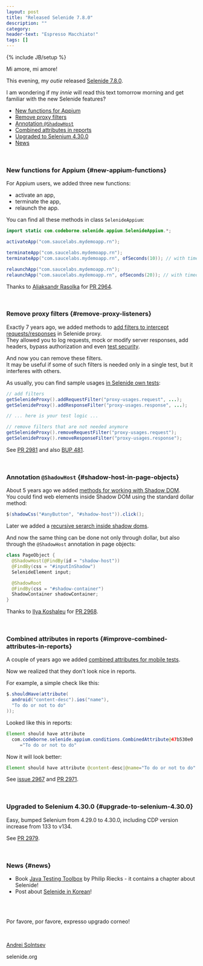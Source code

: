 ```yaml
---
layout: post
title: "Released Selenide 7.8.0"
description: ""
category:
header-text: "Espresso Macchiato!"
tags: []
---
```

{% include JB/setup %}

Mi amore, mi amore!  

This evening, my _outie_ released [Selenide 7.8.0](https://github.com/selenide/selenide/milestone/220?closed=1).

I am wondering if my _innie_ will read this text tomorrow morning and get familiar with the new Selenide features?

* [New functions for Appium](#new-appium-functions)
* [Remove proxy filters](#remove-proxy-listeners)
* [Annotation `@ShadowHost`](#shadow-host-in-page-objects)
* [Combined attributes in reports](#improve-combined-attributes-in-reports)
* [Upgraded to Selenium 4.30.0](#upgrade-to-selenium-4.30.0)
* [News](#news)

<br>

### New functions for Appium {#new-appium-functions}

For Appium users, we added three new functions:
* activate an app,
* terminate the app,
* relaunch the app.

You can find all these methods in class `SelenideAppium`:

```java
import static com.codeborne.selenide.appium.SelenideAppium.*;

activateApp("com.saucelabs.mydemoapp.rn");

terminateApp("com.saucelabs.mydemoapp.rn");
terminateApp("com.saucelabs.mydemoapp.rn", ofSeconds(10)); // with timeout

relaunchApp("com.saucelabs.mydemoapp.rn");
relaunchApp("com.saucelabs.mydemoapp.rn", ofSeconds(20)); // with timeout
```

Thanks to [Aliaksandr Rasolka](https://github.com/rosolko) for [PR 2964](https://github.com/selenide/selenide/pull/2964).

<br>

### Remove proxy filters {#remove-proxy-listeners}

Exactly 7 years ago, we added methods to [add filters to intercept requests/responses](/2018/04/02/selenide-4.11/#proxy-filters) in Selenide proxy.   
They allowed you to log requests, mock or modify server responses, add headers, bypass authorization and even [test security](/2019/12/07/advent-calendar-csrf-protection/). 

And now you can remove these filters.  
It may be useful if some of such filters is needed only in a single test, but it interferes with others. 

As usually, you can find sample usages [in Selenide own tests](https://github.com/selenide/selenide/blob/main/modules/proxy/src/test/java/integration/proxy/ProxyServerUsageTest.java):

```java
// add filters
getSelenideProxy().addRequestFilter("proxy-usages.request", ...);
getSelenideProxy().addResponseFilter("proxy-usages.response", ...);

// ... here is your test logic ...

// remove filters that are not needed anymore
getSelenideProxy().removeRequestFilter("proxy-usages.request");
getSelenideProxy().removeResponseFilter("proxy-usages.response");
```

See [PR 2981](https://github.com/selenide/selenide/pull/2981) and also [BUP 481](https://github.com/valfirst/browserup-proxy/pull/481/files).

<br>

### Annotation `@ShadowHost` {#shadow-host-in-page-objects}

About 5 years ago we added [methods for working with Shadow DOM](/2020/03/18/selenide-5.10.0/#add-shadow-dom-support).  
You could find web elements inside Shadow DOM using the standard dollar method:
```java
$(shadowCss("#anyButton", "#shadow-host")).click();
```

Later we added a [recursive serarch inside shadow doms](/2022/09/24/selenide-6.8.0/#deep-shadow-selectors).

And now the same thing can be done not only through dollar, but also through the `@ShadowHost` annotation in page objects:

```java
class PageObject {
  @ShadowHost(@FindBy(id = "shadow-host"))
  @FindBy(css = "#inputInShadow")
  SelenideElement input;

  @ShadowRoot
  @FindBy(css = "#shadow-container")
  ShadowContainer shadowContainer;
}
```
Thanks to [Ilya Koshaleu](https://github.com/groov1kk) for [PR 2968](https://github.com/selenide/selenide/pull/2968).

<br>

### Combined attributes in reports {#improve-combined-attributes-in-reports}

A couple of years ago we added [combined attributes for mobile tests](/2023/05/29/selenide-6.15.0/#conditions-for-mobile-apps).

Now we realized that they don't look nice in reports.  

For example, a simple check like this:
```java
$.shouldHave(attribute(
  android("content-desc").ios("name"), 
  "To do or not to do"
));
```

Looked like this in reports:
```java
Element should have attribute 
  com.codeborne.selenide.appium.conditions.CombinedAttribute@47b530e0
     ="To do or not to do"
```

Now it will look better:
```java
Element should have attribute @content-desc|@name="To do or not to do"
```

See [issue 2967](https://github.com/selenide/selenide/issues/2967) and [PR 2971](https://github.com/selenide/selenide/pull/2971).

<br>

### Upgraded to Selenium 4.30.0 {#upgrade-to-selenium-4.30.0}

Easy, bumped Selenium from 4.29.0 to 4.30.0, including CDP version increase from 133 to v134.

See [PR 2979](https://github.com/selenide/selenide/pull/2979).

<br>

### News {#news}

* Book [Java Testing Toolbox](https://rieckpil.de/testing-tools-and-libraries-every-java-developer-must-know/) by Philip Riecks - it contains a chapter about Selenide! 
* Post about [Selenide in Korean](https://www.jaenung.net/tree/6158)!

<br>
<br>

Por favore, por favore, expresso upgrado corneo!

<br>

[Andrei Solntsev](http://asolntsev.github.io/)

selenide.org

